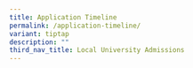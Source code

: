 ```yaml
---
title: Application Timeline
permalink: /application-timeline/
variant: tiptap
description: ""
third_nav_title: Local University Admissions
---
```

